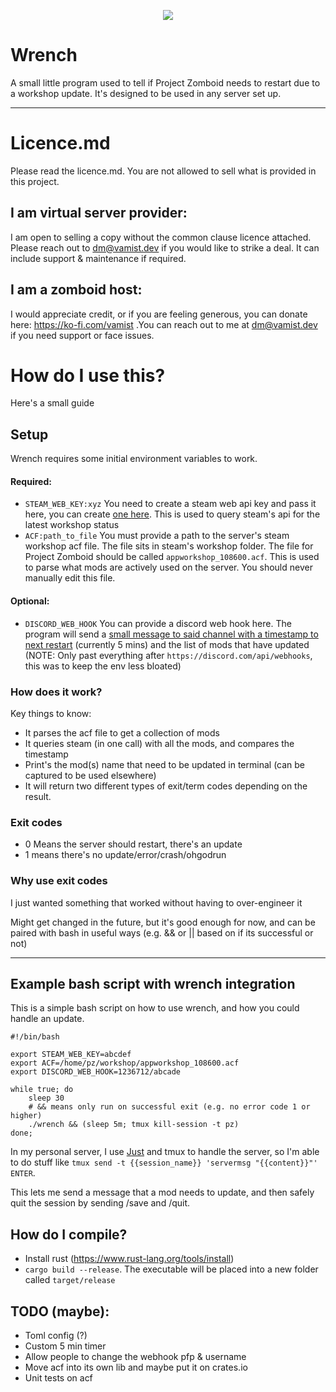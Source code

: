 <p align="center"><img src="https://cdn.discordapp.com/attachments/361255623456849925/978768474727940156/ohno.gif"/></p>


# Wrench
A small little program used to tell if Project Zomboid needs to restart due to a workshop update. It's designed to be used in any server set up.

---

# Licence.md 
Please read the licence.md. You are not allowed to sell what is provided in this project.

## I am virtual server provider:
I am open to selling a copy without the common clause licence attached. Please reach out to dm@vamist.dev if you would like to strike a deal.
It can include support & maintenance if required.

## I am a zomboid host:
I would appreciate credit, or if you are feeling generous, you can donate here: https://ko-fi.com/vamist 
.You can reach out to me at dm@vamist.dev if you need support or face issues. 

# How do I use this?
Here's a small guide

## Setup
Wrench requires some initial environment variables to work.

#### Required:
- `STEAM_WEB_KEY:xyz` You need to create a steam web api key and pass it here, you can create [one here](https://steamcommunity.com/dev). This is used to query steam's api for the latest workshop status
- `ACF:path_to_file` You must provide a path to the server's steam workshop acf file. The file sits in steam's workshop folder. The file for Project Zomboid should be called `appworkshop_108600.acf`. This is used to parse what mods are actively used on the server. You should never manually edit this file.

#### Optional:
- ``DISCORD_WEB_HOOK`` You can provide a discord web hook here. The program will send a [small message to said channel with a timestamp to next restart](https://files.vamist.dev/sarcastic-wheat-komododragon/direct.png) (currently 5 mins) and the list of mods that have updated (NOTE: Only past everything after `https://discord.com/api/webhooks`, this was to keep the env less bloated)

### How does it work?
Key things to know:
- It parses the acf file to get a collection of mods
- It queries steam (in one call) with all the mods, and compares the timestamp
- Print's the mod(s) name that need to be updated in terminal (can be captured to be used elsewhere)
- It will return two different types of exit/term codes depending on the result.

### Exit codes
- 0 Means the server should restart, there's an update
- 1 means there's no update/error/crash/ohgodrun

### Why use exit codes
I just wanted something that worked without having to over-engineer it

Might get changed in the future, but it's good enough for now, and can be paired with bash in useful ways (e.g. && or || based on if its successful or not)

---

## Example bash script with wrench integration
This is a simple bash script on how to use wrench, and how you could handle an update.
```
#!/bin/bash

export STEAM_WEB_KEY=abcdef
export ACF=/home/pz/workshop/appworkshop_108600.acf 
export DISCORD_WEB_HOOK=1236712/abcade
 
while true; do 
    sleep 30
    # && means only run on successful exit (e.g. no error code 1 or higher)
    ./wrench && (sleep 5m; tmux kill-session -t pz)
done;
```

In my personal server, I use [Just](https://github.com/casey/just) and tmux to handle the server, so I'm able to do stuff like
`tmux send -t {{session_name}} 'servermsg "{{content}}"' ENTER`. 

This lets me send a message that a mod needs to update, and then safely quit the session by sending /save and /quit.

## How do I compile?
- Install rust (https://www.rust-lang.org/tools/install)
- `cargo build --release`. The executable will be placed into a new folder called `target/release`

## TODO (maybe):
- Toml config (?)
- Custom 5 min timer
- Allow people to change the webhook pfp & username
- Move acf into its own lib and maybe put it on crates.io
- Unit tests on acf

